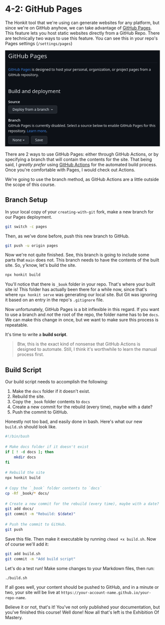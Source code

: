 # 4-2: GitHub Pages

The Honkit tool that we're using can generate websites for any platform, but since we're on GitHub anyhow, we can take advantage of [GitHub Pages](https://pages.github.com). This feature lets you host static websites directly from a GitHub Repo. There are technically two ways to use this feature. You can see this in your repo's Pages settings (`/settings/pages`)

![GitHub Pages](/img/git-pages-1.png)

There are 2 ways to use GitHub Pages: either through GitHub Actions, or by specifying a branch that will contain the contents for the site. That being said, I _greatly prefer_ using [GitHub Actions](https://docs.github.com/en/actions) for the automated build process. Once you're comfortable with Pages, I would check out Actions.

We're going to use the branch method, as GitHub Actions are a little outside the scope of this course.

## Branch Setup

In your local copy of your `creating-with-git` fork, make a new branch for our Pages deployment.

```bash
git switch -c pages
```

Then, as we've done before, push this new branch to GitHub.

```bash
git push -u origin pages
```

Now we're not quite finished. See, this branch is going to include some parts that `main` does not. This branch needs to have the contents of the built site. So, y'know, let's build the site.


```bash
npx honkit build
```

You'll notice that there is `_book` folder in your repo. That's where your built site is! This folder has actually been there for a while now, since that's where `npx honkit serve` was generating our local site. But Git was ignoring it based on an entry in the repo's `.gitignore` file.

Now unfortunately, GitHub Pages is a bit inflexible in this regard. If you want to use a branch and _not_ the root of the repo, the folder name has to be `docs`. We can make this change in once, but we want to make sure this process is repeatable. 

It's time to write a **build script**.

> Btw, this is the exact kind of nonsense that GitHub Actions is designed to automate. Still, I think it's worthwhile to learn the manual process first.

## Build Script

Our build script needs to accomplish the following:

1. Make the `docs` folder if it doesn't exist.
2. Rebuild the site.
3. Copy the `_book` folder contents to `docs`
4. Create a new commit for the rebuild (every time), maybe with a date?
5. Push the commit to GitHub.

Honestly not too bad, and easily done in bash. Here's what our new `build.sh` should look like.

```bash
#!/bin/bash

# Make docs folder if it doesn't exist
if [ ! -d docs ]; then
    mkdir docs
fi

# Rebuild the site
npx honkit build

# Copy the `_book` folder contents to `docs`
cp -Rf _book/* docs/

# Create a new commit for the rebuild (every time), maybe with a date?
git add docs/
git commit -m "Rebuild: $(date)"

# Push the commit to GitHub.
git push
```

Save this file. Then make it executable by running `chmod +x build.sh`. Now of course we'll add it:

```bash
git add build.sh
git commit -m "Add build script"
```

Let's do a test run! Make some changes to your Markdown files, then run:

```bash
./build.sh
```

If all goes well, your content should be pushed to GitHub, and in a minute or two, your site will be live at `https://your-account-name.github.io/your-repo-name`.

Believe it or not, that's it! You've not only published your documentation, but you've finished this course! Well done! Now all that's left is the Exhibition Of Mastery.
